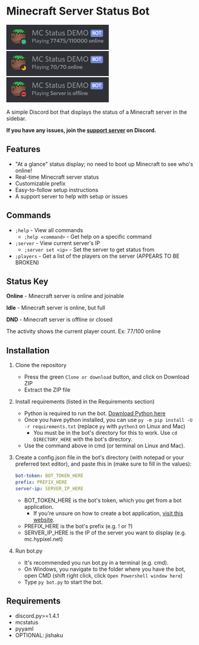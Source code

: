 # Minecraft Server Status Bot

![Online Status Example for mc.hypixel.net](images/online.png)
![Full Status Example](images/full.png)
![Offline Status Example](images/offline.png)

A simple Discord bot that displays the status of a Minecraft server in the sidebar.

**If you have any issues, join the [support server](https://www.discord.gg/wfCGTrp) on Discord.** 

## Features

- "At a glance" status display; no need to boot up Minecraft to see who's online!
- Real-time Minecraft server status
- Customizable prefix
- Easy-to-follow setup instructions
- A support server to help with setup or issues

## Commands

- `;help` - View all commands
  - `;help <command>` - Get help on a specific command
- `;server` - View current server's IP
  - `;server set <ip>` - Set the server to get status from
- `;players` - Get a list of the players on the server (APPEARS TO BE BROKEN)

## Status Key

**Online** - Minecraft server is online and joinable

**Idle** - Minecraft server is online, but full

**DND** - Minecraft server is offline or closed

The activity shows the current player count. Ex: 77/100 online

## Installation

1. Clone the repository
   - Press the green `Clone or download` button, and click on Download ZIP
   - Extract the ZIP file
2. Install requirements (listed in the Requirements section)
   - Python is required to run the bot. [Download Python here](https://www.python.org/downloads/)
   - Once you have python installed, you can use `py -m pip install -U -r requirements.txt` (replace `py` with `python3` on Linux and Mac)
     - You must be in the bot's directory for this to work. Use `cd DIRECTORY_HERE` with the bot's directory. 
   - Use the command above in cmd (or terminal on Linux and Mac).
3. Create a config.json file in the bot's directory (with notepad or your preferred text editor), and paste this in (make sure to fill in the values):

   ```yml
   bot-token: BOT_TOKEN_HERE
   prefix: PREFIX_HERE
   server-ip: SERVER_IP_HERE
   ```

   - BOT_TOKEN_HERE is the bot's token, which you get from a bot application.
     - If you're unsure on how to create a bot application, [visit this website](https://discordpy.readthedocs.io/en/latest/discord.html).
   - PREFIX_HERE is the bot's prefix (e.g. ! or ?)
   - SERVER_IP_HERE is the IP of the server you want to display (e.g. mc.hypixel.net)
4. Run bot.py
   - It's recommended you run bot.py in a terminal (e.g. cmd).
   - On Windows, you navigate to the folder where you have the bot, open CMD (shift right click, click `Open Powershell window here`)
   - Type `py bot.py` to start the bot.

## Requirements

- discord.py>=1.4.1
- mcstatus
- pyyaml
- OPTIONAL: jishaku
